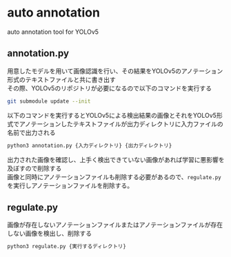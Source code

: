 # auto annotation

auto annotation tool for YOLOv5

## annotation.py

用意したモデルを用いて画像認識を行い、その結果をYOLOv5のアノテーション形式のテキストファイルと共に書き出す  
その際、YOLOv5のリポジトリが必要になるので以下のコマンドを実行する  

```sh
git submodule update --init
```

以下のコマンドを実行するとYOLOv5による検出結果の画像とそれをYOLOv5形式でアノテーションしたテキストファイルが出力ディレクトリに入力ファイルの名前で出力される  

```sh
python3 annotation.py {入力ディレクトリ} {出力ディレクトリ}
```

出力された画像を確認し、上手く検出できていない画像があれば学習に悪影響を及ぼすので削除する  
画像と同時にアノテーションファイルも削除する必要があるので、```regulate.py```を実行しアノテーションファイルを削除する。  

## regulate.py

画像が存在しないアノテーションファイルまたはアノテーションファイルが存在しない画像を検出し、削除する

```sh
python3 regulate.py {実行するディレクトリ}
```
